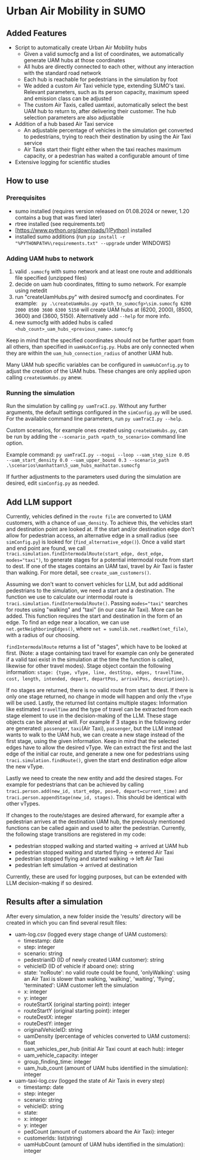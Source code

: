 # Urban Air Mobility in SUMO

## Added Features

- Script to automatically create Urban Air Mobility hubs
  - Given a valid sumocfg and a list of coordinates, we automatically generate UAM hubs at those coordinates
  - All hubs are directly connected to each other, without any interaction with the standard road network
  - Each hub is reachable for pedestrians in the simulation by foot
  - We added a custom Air Taxi vehicle type, extending SUMO's taxi. Relevant parameters, such as its person capacity, maximum speed and emission class can be adjusted
  - The custom Air Taxis, called uamtaxi, automatically select the best UAM hub to return to, after delivering their customer. The hub selection parameters are also adjustable
- Addition of a hub based Air Taxi service
  - An adjustable percentage of vehicles in the simulation get converted to pedestrians, trying to reach their destination by using the Air Taxi service
  - Air Taxis start their flight either when the taxi reaches maximum capacity, or a pedestrian has waited a configurable amount of time
- Extensive logging for scientific studies

## How to use

### Prerequisites

- sumo installed (requires version released on 01.08.2024 or newer, 1.20 contains a bug that was fixed later)
- rtree installed (see requirements.txt)
- [https://www.python.org/downloads/](Python) installed
- installed sumo additions (run ``pip install -r "%PYTHONPATH%\requirements.txt" --upgrade`` under WINDOWS)

### Adding UAM hubs to network

1. valid `.sumocfg` with sumo network and at least one route and additionals file specified (unzipped files)
2. decide on uam hub coordinates, fitting to sumo network. For example using netedit
3. run "createUamHubs.py" with desired sumocfg and coordinates. For example: ` py .\createUamHubs.py <path_to_sumocfg>\sim.sumocfg 6200 2000 8500 3600 6300 5150` will create UAM hubs at (6200, 2000), (8500, 3600) and (3600, 5150). Alternatively add `--help` for more info.
4. new sumocfg with added hubs is called `<hub_count>_uam_hubs_<previous_name>.sumocfg`

Keep in mind that the specified coordinates should not be further apart from all others, than specified in ``uamHubConfig.py``. Hubs are only connected when they are within the `uam_hub_connection_radius` of another UAM hub.

Many UAM hub specific variables can be configured in ``uamHubConfig.py`` to adjust the creation of the UAM hubs. These changes are only applied upon calling `createUamHubs.py` anew.


### Running the simulation

Run the simulation by calling ``py uamTraCI.py``.
Without any further arguments, the default settings configured in the `simConfig.py` will be used.
For the available command line parameters, run ``py uamTraCI.py --help``.

Custom scenarios, for example ones created using `createUamHubs.py`, can be run by adding the
`--scenario_path <path_to_scenario>` command line option.

Example command:
``py uamTraCI.py --nogui --loop --uam_step_size 0.05 --uam_start_density 0.0 --uam_upper_bound 0.3 --scenario_path .\scenarios\manhattan\5_uam_hubs_manhattan.sumocfg``

If further adjustments to the parameters used during the simulation are desired, edit `simConfig.py` as needed.

## Add LLM support

Currently, vehicles defined in the `route file` are converted to UAM customers, with a chance of `uam_density`.
To achieve this, the vehicles start and destination point are looked at.
If the start and/or destination edge don't allow for pedestrian access, an alternative edge in a small radius (see `simConfig.py`) is looked for (`find_alternative_edge()`).
Once a valid start and end point are found, we call `traci.simulation.findIntermodalRoute(start_edge, dest_edge, modes="taxi")`, to generate stages for a potential intermodal route from start to dest.
If one of the stages contains an UAM taxi, travel by Air Taxi is faster than walking.
For more detail, see `create_uam_customers()`.

Assuming we don't want to convert vehicles for LLM, but add additional pedestrians to the simulation, we need a start and a destination.
The function we use to calculate our intermodal route is `traci.simulation.findIntermodalRoute()`. Passing `modes="taxi"` searches for routes using "walking" and "taxi" (in our case Air Taxi). More can be added.
This function requires the start and destination in the form of an edge. To find an edge near a location, we can use `net.getNeighboringEdges()`, where `net = sumolib.net.readNet(net_file)`, with a radius of our choosing.

`findIntermodalRoute` returns a list of "stages", which have to be looked at first.
(Note: a stage containing taxi travel for example can only be generated if a valid taxi exist in the simulation at the time the function is called, likewise for other travel modes).
Stage object contain the following information: 
`stage: {type, vType, line, destStop, edges, travelTime, cost, length, intended, depart, departPos, arrivalPos, description})`.

If no stages are returned, there is no valid route from start to dest.
If there is only one stage returned, no change in mode will happen and only the `vType` will be used.
Lastly, the returned list contains multiple stages: Information like estimated `travelTime` and the type of travel 
can be extracted from each stage element to use in the decision-making of the LLM. 
These stage objects can be altered at will. For example if 3 stages in the following order are generated:
`passenger`, `taxi`(Air Taxi), `passenger`, but the LLM instead wants to walk to the UAM hub, we can create a new stage 
instead of the first stage, using the given information. Keep in mind that the selected edges have to allow the desired vType. 
We can extract the first and the last edge of the initial car route, and generate a new one for pedestrians using 
`traci.simulation.findRoute()`, given the start end destination edge allow the new vType. 

Lastly we need to create the new entity and add the desired stages. For example for pedestrians that can be achieved by
calling `traci.person.add(new_id, start_edge, pos=0, depart=current_time)` and `traci.person.appendStage(new_id, stages)`. This should be identical with other vTypes.

If changes to the route/stages are desired afterward, for example after a pedestrian arrives at the destination UAM hub, 
the previously mentioned functions can be called again and used to alter the pedestrian. Currently, the following stage 
transitions are registered in my code:
- pedestrian stopped walking and started waiting -> arrived at UAM hub
- pedestrian stopped waiting and started flying -> entered Air Taxi
- pedestrian stopped flying and started walking -> left Air Taxi
- pedestrian left simulation -> arrived at destination

Currently, these are used for logging purposes, but can be extended with LLM decision-making if so desired.

## Results after a simulation

After every simulation, a new folder inside the 'results' directory will be created in which you can find several result files:
- uam-log.csv (logged every stage change of UAM customers):
  - timestamp: date
  - step: integer
  - scenario: string
  - pedestrianID (ID of newly created UAM customer): string
  - vehicleID (ID of vehicle if aboard one): string
  - state: 'noRoute': no valid route could be found, 'onlyWalking': using an Air Taxi is slower than walking, 'walking', 'waiting', 'flying', 'terminated': UAM customer left the simulation
  - x: integer
  - y: integer
  - routeStartX (original starting point): integer
  - routeStartY (original starting point): integer
  - routeDestX: integer
  - routeDestY: integer
  - originalVehicleID: string
  - uamDensity (percentage of vehicles converted to UAM customers): float
  - uam_vehicles_per_hub (initial Air Taxi count at each hub): integer
  - uam_vehicle_capacity: integer
  - group_finding_time: integer
  - uam_hub_count (amount of UAM hubs identified in the simulation): integer
- uam-taxi-log.csv (logged the state of Air Taxis in every step)
  - timestamp: date
  - step: integer
  - scenario: string
  - vehicleID: string
  - state:
  - x: integer
  - y: integer
  - pedCount (amount of customers aboard the Air Taxi): integer
  - customerIds: list(string)
  - uamHubCount (amount of UAM hubs identified in the simulation): integer
  
